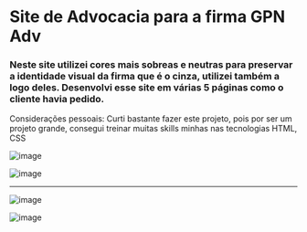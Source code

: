 <h1>Site de Advocacia para a firma GPN Adv</h1>
<h3>Neste site utilizei cores mais sobreas e neutras para preservar a identidade visual da firma que é o cinza, utilizei também a logo deles. Desenvolvi esse site em várias 5 páginas como o cliente havia pedido. </h3>
<p>Considerações pessoais: Curti bastante fazer este projeto, pois por ser um projeto grande, consegui treinar muitas skills minhas nas tecnologias HTML, CSS</p>


![image](https://github.com/DevGustavoGantois/GPN-Adv-free-lance/assets/123424700/29417c16-8423-4981-a049-16af63756389)

![image](https://github.com/DevGustavoGantois/GPN-Adv-free-lance/assets/123424700/7afdaf58-311e-4c3d-8d2d-3ed4a3a01861)

---------------------------------------------------------------------------------------------------------------------

![image](https://github.com/DevGustavoGantois/GPN-Adv-free-lance/assets/123424700/eb75aeb2-69e5-4845-a130-e72b7d5a31bb)

![image](https://github.com/DevGustavoGantois/GPN-Adv-free-lance/assets/123424700/ac72f8f8-3bd2-4057-89e9-f1e89fa6d3f9)




